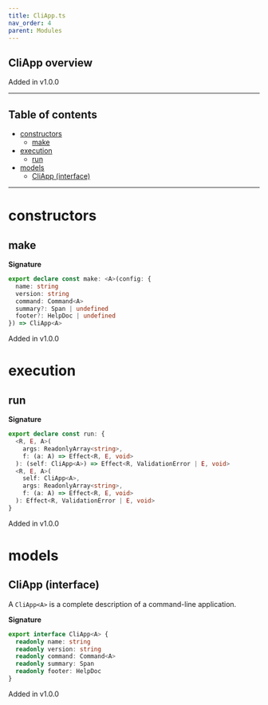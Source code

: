 ```yaml
---
title: CliApp.ts
nav_order: 4
parent: Modules
---
```


## CliApp overview

Added in v1.0.0

---

<h2 class="text-delta">Table of contents</h2>

- [constructors](#constructors)
  - [make](#make)
- [execution](#execution)
  - [run](#run)
- [models](#models)
  - [CliApp (interface)](#cliapp-interface)

---

# constructors

## make

**Signature**

```ts
export declare const make: <A>(config: {
  name: string
  version: string
  command: Command<A>
  summary?: Span | undefined
  footer?: HelpDoc | undefined
}) => CliApp<A>
```

Added in v1.0.0

# execution

## run

**Signature**

```ts
export declare const run: {
  <R, E, A>(
    args: ReadonlyArray<string>,
    f: (a: A) => Effect<R, E, void>
  ): (self: CliApp<A>) => Effect<R, ValidationError | E, void>
  <R, E, A>(
    self: CliApp<A>,
    args: ReadonlyArray<string>,
    f: (a: A) => Effect<R, E, void>
  ): Effect<R, ValidationError | E, void>
}
```

Added in v1.0.0

# models

## CliApp (interface)

A `CliApp<A>` is a complete description of a command-line application.

**Signature**

```ts
export interface CliApp<A> {
  readonly name: string
  readonly version: string
  readonly command: Command<A>
  readonly summary: Span
  readonly footer: HelpDoc
}
```

Added in v1.0.0
